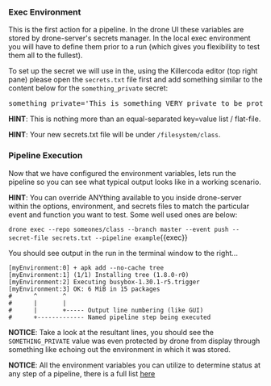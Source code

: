 ### Exec Environment

This is the first action for a pipeline.  In the drone UI these variables are stored by drone-server's secrets manager.  In the local exec environment you will have to define them prior to a run (which gives you flexibility to test them all to the fullest).

To set up the secret we will use in the, using the Killercoda editor (top right pane) please open the `secrets.txt` file first and add something similar to the content below for the `something_private` secret:

<pre class="file" data-target="clipboard">
something_private='This is something VERY private to be protected!'
</pre>

**HINT**: This is nothing more than an equal-separated key=value list / flat-file.

**HINT**: Your new secrets.txt file will be under `/filesystem/class`.

### Pipeline Execution

Now that we have configured the environment variables, lets run the pipeline so you can see what typical output looks like in a working scenario.  

**HINT**: You can override ANYthing available to you inside drone-server within the options, environment, and secrets files to match the particular event and function you want to test.  Some well used ones are below:

`drone exec --repo someones/class --branch master --event push --secret-file secrets.txt --pipeline example`{{exec}}

You should see output in the run in the terminal window to the right...

```
[myEnvironment:0] + apk add --no-cache tree
[myEnvironment:1] (1/1) Installing tree (1.8.0-r0)
[myEnvironment:2] Executing busybox-1.30.1-r5.trigger
[myEnvironment:3] OK: 6 MiB in 15 packages
#      ^       ^ 
#      |       | 
#      |       +----- Output line numbering (like GUI)
#      +------------- Named pipeline step being executed
```

**NOTICE**: Take a look at the resultant lines, you should see the `SOMETHING_PRIVATE` value was even protected by drone from display through something like echoing out the environment in which it was stored.

**NOTICE**: All the environment variables you can utilize to determine status at any step of a pipeline, there is a full list [here](https://docs.drone.io/pipeline/environment/reference/)

